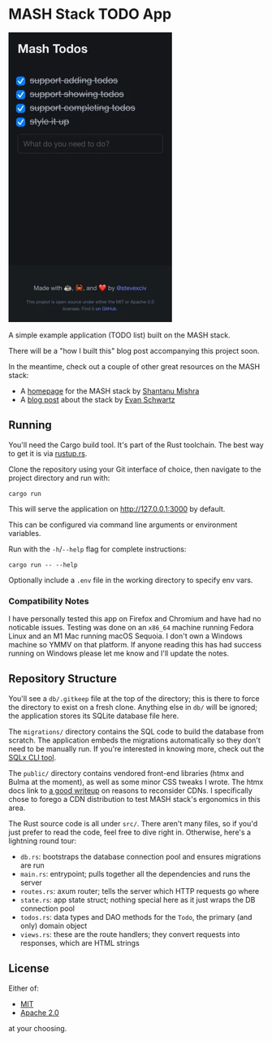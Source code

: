 # MASH Stack TODO App

![A screenshot of the completed application viewed on a mobile phone.](./screenshot.webp)

A simple example application (TODO list) built on the MASH stack.

There will be a "how I built this" blog post accompanying this project soon.

In the meantime, check out a couple of other great resources on the MASH stack:

- A [homepage](https://yree.io/mash/) for the MASH stack by [Shantanu Mishra](https://github.com/8hantanu)
- A [blog post](https://emschwartz.me/building-a-fast-website-with-the-mash-stack-in-rust/) about the stack by [Evan Schwartz](https://github.com/emschwartz/)

## Running

You'll need the Cargo build tool. It's part of the Rust toolchain.
The best way to get it is via [rustup.rs](https://rustup.rs/).

Clone the repository using your Git interface of choice, then navigate to the
project directory and run with:

```
cargo run
```

This will serve the application on http://127.0.0.1:3000 by default.

This can be configured via command line arguments or environment variables.

Run with the `-h`/`--help` flag for complete instructions:

```
cargo run -- --help
```

Optionally include a `.env` file in the working directory to specify env vars.

### Compatibility Notes

I have personally tested this app on Firefox and Chromium and have had no noticable issues.
Testing was done on an `x86_64` machine running Fedora Linux and an M1 Mac running macOS Sequoia.
I don't own a Windows machine so YMMV on that platform.
If anyone reading this has had success running on Windows please let me know and I'll update the notes.

## Repository Structure

You'll see a `db/.gitkeep` file at the top of the directory; this is there to force the
directory to exist on a fresh clone.
Anything else in `db/` will be ignored; the application stores its SQLite database file here.

The `migrations/` directory contains the SQL code to build the database from scratch.
The application embeds the migrations automatically so they don't need to be manually run.
If you're interested in knowing more, check out the [SQLx CLI tool](https://github.com/launchbadge/sqlx/tree/main/sqlx-cli).

The `public/` directory contains vendored front-end libraries (htmx and Bulma at the moment), as well as some minor CSS tweaks I wrote.
The htmx docs link to [a good writeup](https://blog.wesleyac.com/posts/why-not-javascript-cdn) on reasons to reconsider CDNs.
I specifically chose to forego a CDN distribution to test MASH stack's ergonomics in this area.

The Rust source code is all under `src/`.
There aren't many files, so if you'd just prefer to read the code, feel free to dive right in.
Otherwise, here's a lightning round tour:

- `db.rs`: bootstraps the database connection pool and ensures migrations are run
- `main.rs`: entrypoint; pulls together all the dependencies and runs the server
- `routes.rs`: axum router; tells the server which HTTP requests go where
- `state.rs`: app state struct; nothing special here as it just wraps the DB connection pool
- `todos.rs`: data types and DAO methods for the `Todo`, the primary (and only) domain object
- `views.rs`: these are the route handlers; they convert requests into responses, which are HTML strings

## License

Either of:

- [MIT](./LICENSE-MIT)
- [Apache 2.0](./LICENSE-Apache)

at your choosing.
